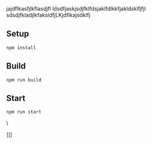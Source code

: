 jajdflkasfjlkflasdjfl
ldsdfjaskjsdjfklfdsjaklfdlkkfjakldsklfjfjl
sdsdjfkladjlkfaksldfjLKjdflkajsdklfj



## Setup


`npm install`

## Build

`npm run build`

## Start

`npm run start`










\





]]]

